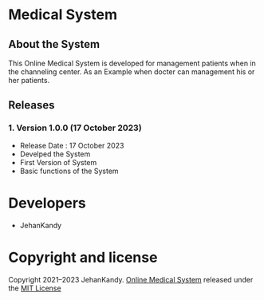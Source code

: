 # Medical System

## About the System

This Online Medical System is developed for management patients when in the channeling center. As an Example when docter can management his or her patients.

## Releases

### 1. Version 1.0.0 (17 October 2023)
- Release Date : 17 October 2023
- Develped the System
- First Version of System
- Basic functions of the System

# Developers

- JehanKandy


# Copyright and license

Copyright 2021–2023 JehanKandy. [Online Medical System](https://github.com/BackendExpert/medical-system) released under the [MIT License](https://github.com/BackendExpert/medical-system/blob/master/LICENSE)